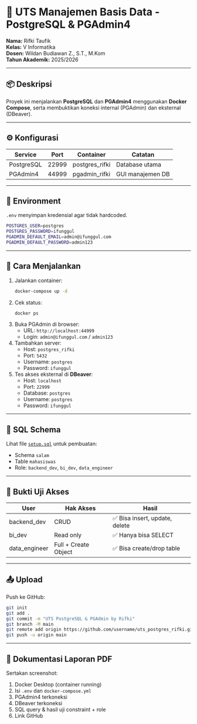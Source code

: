 # 🧩 UTS Manajemen Basis Data - PostgreSQL & PGAdmin4
**Nama:** Rifki Taufik  
**Kelas:** V Informatika  
**Dosen:** Wildan Budiawan Z., S.T., M.Kom  
**Tahun Akademik:** 2025/2026

---

## 📦 Deskripsi
Proyek ini menjalankan **PostgreSQL** dan **PGAdmin4** menggunakan **Docker Compose**, serta membuktikan koneksi internal (PGAdmin) dan eksternal (DBeaver).

---

## ⚙️ Konfigurasi
| Service | Port | Container | Catatan |
|----------|------|------------|----------|
| PostgreSQL | 22999 | postgres_rifki | Database utama |
| PGAdmin4 | 44999 | pgadmin_rifki | GUI manajemen DB |

---

## 🧾 Environment
`.env` menyimpan kredensial agar tidak hardcoded.
```bash
POSTGRES_USER=postgres
POSTGRES_PASSWORD=ifunggul
PGADMIN_DEFAULT_EMAIL=admin@ifunggul.com
PGADMIN_DEFAULT_PASSWORD=admin123
```

---

## 🚀 Cara Menjalankan

1. Jalankan container:
   ```bash
   docker-compose up -d
   ```
2. Cek status:
   ```bash
   docker ps
   ```
3. Buka PGAdmin di browser:
   - URL: `http://localhost:44999`
   - Login: `admin@ifunggul.com` / `admin123`
4. Tambahkan server:
   - Host: `postgres_rifki`
   - Port: `5432`
   - Username: `postgres`
   - Password: `ifunggul`
5. Tes akses eksternal di **DBeaver**:
   - Host: `localhost`
   - Port: `22999`
   - Database: `postgres`
   - Username: `postgres`
   - Password: `ifunggul`

---

## 🧠 SQL Schema
Lihat file [`setup.sql`](./setup.sql) untuk pembuatan:
- Schema `salam`
- Table `mahasiswas`
- Role: `backend_dev`, `bi_dev`, `data_engineer`

---

## 🧩 Bukti Uji Akses
| User | Hak Akses | Hasil |
|------|------------|--------|
| backend_dev | CRUD | ✅ Bisa insert, update, delete |
| bi_dev | Read only | ✅ Hanya bisa SELECT |
| data_engineer | Full + Create Object | ✅ Bisa create/drop table |

---

## 📤 Upload
Push ke GitHub:
```bash
git init
git add .
git commit -m "UTS PostgreSQL & PGAdmin by Rifki"
git branch -M main
git remote add origin https://github.com/username/uts_postgres_rifki.git
git push -u origin main
```

---

## 📸 Dokumentasi Laporan PDF
Sertakan screenshot:
1. Docker Desktop (container running)
2. Isi `.env` dan `docker-compose.yml`
3. PGAdmin4 terkoneksi
4. DBeaver terkoneksi
5. SQL query & hasil uji constraint + role
6. Link GitHub
